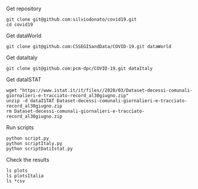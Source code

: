 Get repository

```
git clone git@github.com:silviodonato/covid19.git
cd covid19
```

Get dataWorld

```
git clone git@github.com:CSSEGISandData/COVID-19.git dataWorld
```

Get dataItaly

```
git clone git@github.com:pcm-dpc/COVID-19.git dataItaly
```

Get dataISTAT

```
wget "https://www.istat.it/it/files//2020/03/Dataset-decessi-comunali-giornalieri-e-tracciato-record_al30giugno.zip"
unzip -d dataISTAT Dataset-decessi-comunali-giornalieri-e-tracciato-record_al30giugno.zip 
rm Dataset-decessi-comunali-giornalieri-e-tracciato-record_al30giugno.zip
```

Run scripts

```
python script.py
python scriptItaly.py
python scriptDatiIstat.py
```

Check the results

```
ls plots
ls plotsItalia
ls *csv
```

